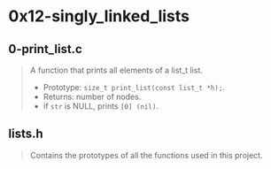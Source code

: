 # 0x12-singly_linked_lists

## 0-print_list.c
> A function that prints all elements of a list_t list.
> - Prototype: ``` size_t print_list(const list_t *h); ```.
> - Returns: number of nodes.
> - if ``` str ``` is NULL, prints ``` [0] (nil) ```.

## lists.h
> Contains the prototypes of all the functions used in this project.

